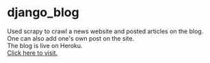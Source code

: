 # django_blog

Used scrapy to crawl a news website and posted articles on the blog.    
One can also add one's own post on the site.    
The blog is live on Heroku.   
<a href="https://debasishbai.herokuapp.com/">Click here to visit.</a>   

